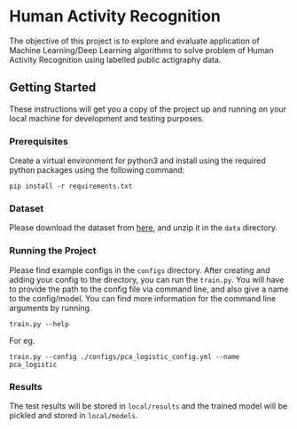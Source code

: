 # Human Activity Recognition
The objective of this project is to explore and evaluate application of Machine Learning/Deep Learning algorithms to solve problem of Human Activity Recognition using labelled public actigraphy data.

## Getting Started
These instructions will get you a copy of the project up and running on your local machine for development and testing purposes.

### Prerequisites
Create a virtual environment for python3 and install using the required python packages using the following command:

`pip install -r requirements.txt`

### Dataset
Please download the dataset from [here](https://archive.ics.uci.edu/ml/datasets/Human+Activity+Recognition+Using+Smartphones), and unzip it in the `data` directory.

### Running the Project
Please find example configs in the `configs` directory. After creating and adding your config to the directory, you can run the `train.py`. You will have to provide the path to the config file via command line, and also give a name to the config/model. You can find more information for the command line arguments by running.

`train.py --help`

For eg.

`train.py --config ./configs/pca_logistic_config.yml --name pca_logistic`

### Results
The test results will be stored in `local/results` and the trained model will be pickled and stored in `local/models`.


